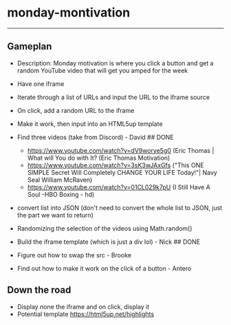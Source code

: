 # monday-montivation







______________________

## Gameplan

- Description: Monday motivation is where you click a button and get a random YouTube video that will get you amped for the week

- Have one iframe
- Iterate through a list of URLs and input the URL to the iframe source
- On click, add a random URL to the iframe
- Make it work, then input into an HTML5up template

- Find three videos (take from Discord) - David ## DONE
    - https://www.youtube.com/watch?v=dV9worye5g0 (Eric Thomas | What will You do with It? (Eric Thomas Motivation)
    - https://www.youtube.com/watch?v=3sK3wJAxGfs ("This ONE SIMPLE Secret Will Completely CHANGE YOUR LIFE Today!"| Navy Seal William McRaven)
    - https://www.youtube.com/watch?v=01CL029k7pU (I Still Have A Soul -HBO Boxing - hd)
- convert list into JSON (don't need to convert the whole list to JSON, just the part we want to return)
- Randomizing the selection of the videos using Math.random()
- Build the iframe template (which is just a div lol) - Nick ## DONE
- Figure out how to swap the src - Brooke
- Find out how to make it work on the click of a button - Antero


## Down the road
- Display none the iframe and on click, display it
- Potential template https://html5up.net/highlights 
